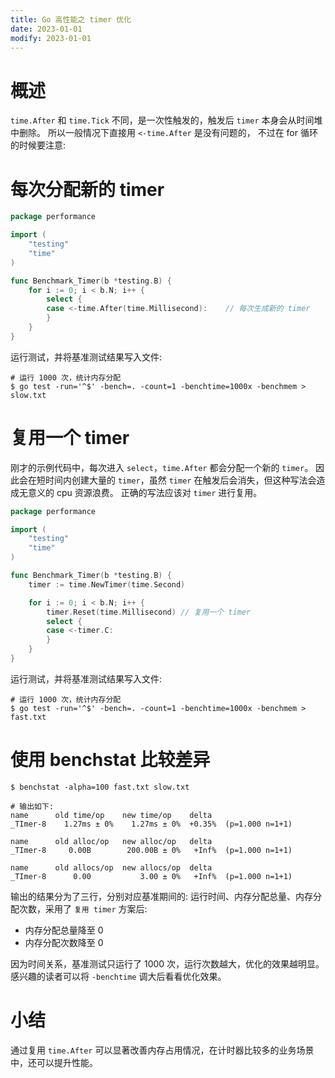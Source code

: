 ```yaml
---
title: Go 高性能之 timer 优化
date: 2023-01-01
modify: 2023-01-01
---
```


# 概述

`time.After` 和 `time.Tick` 不同，是一次性触发的，触发后 `timer` 本身会从时间堆中删除。
所以一般情况下直接用 `<-time.After` 是没有问题的， 不过在 for 循环的时候要注意:

# 每次分配新的 timer

```go
package performance

import (
	"testing"
	"time"
)

func Benchmark_Timer(b *testing.B) {
	for i := 0; i < b.N; i++ {
		select {
		case <-time.After(time.Millisecond):    // 每次生成新的 timer
		}
	}
}
```

运行测试，并将基准测试结果写入文件:

```shell
# 运行 1000 次，统计内存分配
$ go test -run='^$' -bench=. -count=1 -benchtime=1000x -benchmem > slow.txt
```

# 复用一个 timer

刚才的示例代码中，每次进入 `select`，`time.After` 都会分配一个新的 `timer`。
因此会在短时间内创建大量的 `timer`，虽然 `timer` 在触发后会消失，但这种写法会造成无意义的 cpu 资源浪费。
正确的写法应该对 `timer` 进行复用。

```go
package performance

import (
	"testing"
	"time"
)

func Benchmark_Timer(b *testing.B) {
	timer := time.NewTimer(time.Second)

	for i := 0; i < b.N; i++ {
		timer.Reset(time.Millisecond) // 复用一个 timer
		select {
		case <-timer.C:
		}
	}
}
```

运行测试，并将基准测试结果写入文件:

```shell
# 运行 1000 次，统计内存分配
$ go test -run='^$' -bench=. -count=1 -benchtime=1000x -benchmem > fast.txt
```

# 使用 benchstat 比较差异

```shell
$ benchstat -alpha=100 fast.txt slow.txt 

# 输出如下:
name      old time/op    new time/op    delta
_TImer-8    1.27ms ± 0%    1.27ms ± 0%  +0.35%  (p=1.000 n=1+1)

name      old alloc/op   new alloc/op   delta
_TImer-8     0.00B        200.00B ± 0%   +Inf%  (p=1.000 n=1+1)

name      old allocs/op  new allocs/op  delta
_TImer-8      0.00           3.00 ± 0%   +Inf%  (p=1.000 n=1+1)
```

输出的结果分为了三行，分别对应基准期间的: 运行时间、内存分配总量、内存分配次数，采用了 `复用 timer` 方案后:
- 内存分配总量降至 0
- 内存分配次数降至 0

因为时间关系，基准测试只运行了 1000 次，运行次数越大，优化的效果越明显。感兴趣的读者可以将 `-benchtime` 调大后看看优化效果。

# 小结

通过复用 `time.After` 可以显著改善内存占用情况，在计时器比较多的业务场景中，还可以提升性能。
